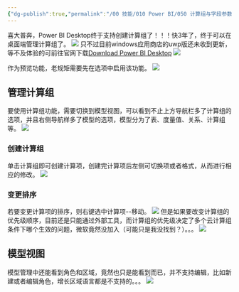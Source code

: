 ```yaml
---
{"dg-publish":true,"permalink":"/00 技能/010 Power BI/050 计算组与字段参数/2023.10更新在Power BI桌面端创建计算组/","tags":["更新","计算组"]}
---
```


喜大普奔，Power BI Desktop终于支持创建计算组了！！！快3年了，终于可以在桌面端管理计算组了。
![](https://s2.loli.net/2023/10/15/wX91VpzmIENPxRb.png)
只不过目前windows应用商店的uwp版还未收到更新，等不及体验的可前往官网下载[Download Power BI Desktop](https://www.microsoft.com/zh-CN/download/details.aspx?id=58494)
![](https://s2.loli.net/2023/10/15/IsBnTdXqAbmOpZw.png)


作为预览功能，老规矩需要先在选项中启用该功能。
![](https://s2.loli.net/2023/10/15/grQHtUIJKwn7yhj.png)

## 管理计算组
要使用计算组功能，需要切换到模型视图，可以看到不止上方导航栏多了计算组的选项，并且右侧导航样多了模型的选项，模型分为了表、度量值、关系、计算组等。
![](https://s2.loli.net/2023/10/15/pTgLGaDsIju7Hly.png)

### 创建计算组
单击计算组即可创建计算项，创建完计算项后左侧可切换项或者格式，从而进行相应的修改。
![](https://s2.loli.net/2023/10/15/zdqTNF2IPjUgi9H.png)
### 变更排序
若要变更计算项的排序，则右键选中计算项--移动。
![](https://s2.loli.net/2023/10/15/6tNMaTdHnv5PZos.png)
但是如果要改变计算组的优先级顺序，目前还是只能通过外部工具，而计算组的优先级决定了多个云计算组条件下哪个生效的问题，微软竟然没加入（可能只是我没找到？）。。。
![](https://s2.loli.net/2023/10/15/45flzdIJBYWsU8k.png)

## 模型视图
模型管理中还能看到角色和区域，竟然也只是能看到而已，并不支持编辑，比如新建或者编辑角色，增长区域语言都是不支持的。。。
![](https://s2.loli.net/2023/10/15/gATWzCbUdMmrFnp.png)

